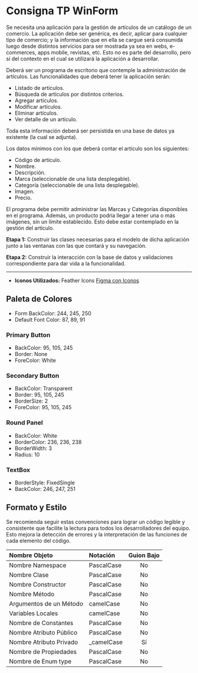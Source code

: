 # Consigna TP WinForm

Se necesita una aplicación para la gestión de artículos de un catálogo de un comercio. La aplicación debe ser genérica, es decir, aplicar para cualquier tipo de comercio; y la información que en ella se cargue será consumida luego desde distintos servicios para ser mostrada ya sea en webs, e-commerces, apps mobile, revistas, etc. Esto no es parte del desarrollo, pero sí del contexto en el cual se utilizará la aplicación a desarrollar.

Deberá ser un programa de escritorio que contemple la administración de artículos. Las funcionalidades que deberá tener la aplicación serán:

-   Listado de artículos.
-   Búsqueda de artículos por distintos criterios.
-   Agregar artículos.
-   Modificar artículos.
-   Eliminar artículos.
-   Ver detalle de un artículo.

Toda esta información deberá ser persistida en una base de datos ya existente (la cual se adjunta).

Los datos mínimos con los que deberá contar el artículo son los siguientes:

-   Código de artículo.
-   Nombre.
-   Descripción.
-   Marca (seleccionable de una lista desplegable).
-   Categoría (seleccionable de una lista desplegable).
-   Imagen.
-   Precio.

El programa debe permitir administrar las Marcas y Categorías disponibles en el programa. Además, un producto podría llegar a tener una o más imágenes, sin un límite establecido. Esto debe estar contemplado en la gestión del artículo.

**Etapa 1:**  Construir las clases necesarias para el modelo de dicha aplicación junto a las ventanas con las que contará y su navegación.

**Etapa 2:**  Construir la interacción con la base de datos y validaciones correspondiente para dar vida a la funcionalidad.

---

- **Iconos Utilizados:** Feather Icons
[Figma con Iconos](https://www.figma.com/file/SrqzxLyyNF0paaJaEuNFNS/TPWinForm?type=design&node-id=1:2104&mode=design&t=3NzGvJcjVbpzR9XY-1)

## Paleta de Colores

- Form BackColor: 244, 245, 250
- Default Font Color: 87, 89, 91

### Primary Button 
- BackColor: 95, 105, 245
- Border: None
- ForeColor: White

### Secondary Button 
- BackColor: Transparent
- Border: 95, 105, 245
- BorderSize: 2
- ForeColor: 95, 105, 245

### Round Panel
- BackColor: White
- BorderColor: 236, 236, 238
- BorderWidth: 3
- Radius: 10

### TextBox
- BorderStyle: FixedSingle
- BackColor: 246, 247, 251

## Formato y Estilo

Se recomienda seguir estas convenciones para lograr un código legible y consistente que facilite la lectura para todos los desarrolladores del equipo. Esto mejora la detección de errores y la interpretación de las funciones de cada elemento del código.

| Nombre Objeto             | Notación   | Guion Bajo |
|:--------------------------|:-----------|:----------:|
| Nombre Namespace          | PascalCase | No         |
| Nombre Clase              | PascalCase | No         |
| Nombre Constructor        | PascalCase | No         |
| Nombre Método             | PascalCase | No         |
| Argumentos de un Método   | camelCase  | No         |
| Variables Locales         | camelCase  | No         |
| Nombre de Constantes      | PascalCase | No         |
| Nombre Atributo Público   | PascalCase | No         |
| Nombre Atributo Privado   | _camelCase | Sí         |
| Nombre de Propiedades     | PascalCase | No         |
| Nombre de Enum type       | PascalCase | No         |
